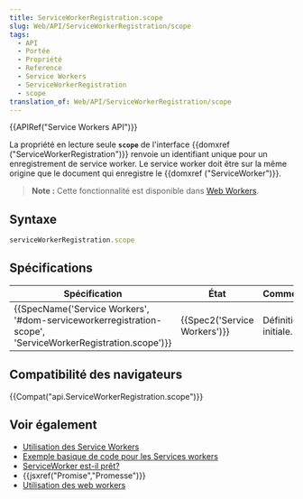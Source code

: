 ```yaml
---
title: ServiceWorkerRegistration.scope
slug: Web/API/ServiceWorkerRegistration/scope
tags:
  - API
  - Portée
  - Propriété
  - Reference
  - Service Workers
  - ServiceWorkerRegistration
  - scope
translation_of: Web/API/ServiceWorkerRegistration/scope
---
```

{{APIRef("Service Workers API")}}

La propriété en lecture seule **`scope`** de l'interface {{domxref ("ServiceWorkerRegistration")}} renvoie un identifiant unique pour un enregistrement de service worker. Le service worker doit être sur la même origine que le document qui enregistre le {{domxref ("ServiceWorker")}}.

> **Note :** Cette fonctionnalité est disponible dans [Web Workers](/fr/docs/Web/API/Web_Workers_API).

## Syntaxe

```js
serviceWorkerRegistration.scope
```

## Spécifications

| Spécification                                                                                                                                | État                                 | Commentaire          |
| -------------------------------------------------------------------------------------------------------------------------------------------- | ------------------------------------ | -------------------- |
| {{SpecName('Service Workers', '#dom-serviceworkerregistration-scope', 'ServiceWorkerRegistration.scope')}} | {{Spec2('Service Workers')}} | Définition initiale. |

## Compatibilité des navigateurs

{{Compat("api.ServiceWorkerRegistration.scope")}}

## Voir également

- [Utilisation des Service Workers](/fr/docs/Web/API/Service_Worker_API/Using_Service_Workers)
- [Exemple basique de code pour les Services workers](https://github.com/mdn/sw-test)
- [ServiceWorker est-il prêt?](https://jakearchibald.github.io/isserviceworkerready/)
- {{jsxref("Promise","Promesse")}}
- [Utilisation des web workers](/fr/docs/Web/API/Web_Workers_API/Using_web_workers)
